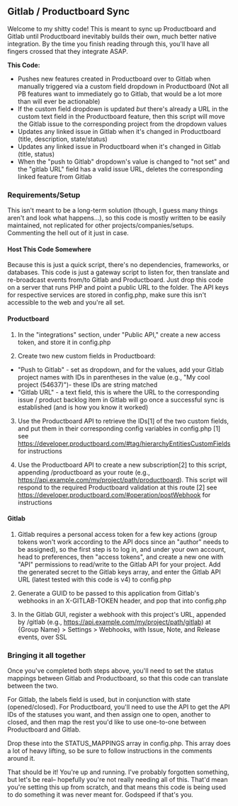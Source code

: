 ## Gitlab / Productboard Sync

Welcome to my shitty code! This is meant to sync up Productboard and Gitlab until Productboard inevitably builds their own, much better native integration. By the time you finish reading through this, you'll have all fingers crossed that they integrate ASAP.


**This Code:**
- Pushes new features created in Productboard over to Gitlab when manually triggered via a custom field dropdown in Productboard (Not all PB features want to immediately go to Gitlab, that would be a lot more than will ever be actionable)
- If the custom field dropdown is updated *but* there's already a URL in the custom text field in the Productboard feature, then this script will move the Gitlab issue to the corresponding project from the dropdown values
- Updates any linked issue in Gitlab when it's changed in Productboard (title, description, state/status)
- Updates any linked issue in Productboard when it's changed in Gitlab (title, status)
- When the "push to Gitlab" dropdown's value is changed to "not set" and the "gitlab URL" field has a valid issue URL, deletes the corresponding linked feature from Gitlab


### Requirements/Setup
This isn't meant to be a long-term solution (though, I guess many things aren't and look what happens...), so this code is mostly written to be easily maintained, not replicated for other projects/companies/setups. Commenting the hell out of it just in case.

#### Host This Code Somewhere
Because this is just a quick script, there's no dependencies, frameworks, or databases. This code is just a gateway script to listen for, then translate and re-broadcast events from/to Gitlab and Productboard. Just drop this code on a server that runs PHP and point a public URL to the folder. The API keys for respective services are stored in config.php, make sure this isn't accessible to the web and you're all set.

#### Productboard
1. In the "integrations" section, under "Public API," create a new access token, and store it in config.php

2. Create two new custom fields in Productboard:
- "Push to Gitlab" - set as dropdown, and for the values, add your Gitlab project names with IDs in parentheses in the value (e.g., "My cool project (54637)")- these IDs are string matched
- "Gitlab URL" - a text field, this is where the URL to the corresponding issue / product backlog item in Gitlab will go once a successful sync is established (and is how you know it worked)

3. Use the Productboard API to retrieve the IDs[1] of the two custom fields, and put them in their corresponding config variables in config.php
[1] see https://developer.productboard.com/#tag/hierarchyEntitiesCustomFields for instructions

4. Use the Productboard API to create a new subscription[2] to this script, appending /productboard as your route (e.g., https://api.example.com/my/project/path/productboard). This script will respond to the required Productboard validation at this route
[2] see https://developer.productboard.com/#operation/postWebhook for instructions


#### Gitlab
1. Gitlab requires a personal access token for a few key actions (group tokens won't work according to the API docs since an "author" needs to be assigned), so the first step is to log in, and under your own account, head to preferences, then "access tokens", and create a new one with "API" permissions to read/write to the Gitlab API for your project. Add the generated secret to the Gitlab keys array, and enter the Gitlab API URL (latest tested with this code is v4) to config.php

2. Generate a GUID to be passed to this application from Gitlab's webhooks in an X-GITLAB-TOKEN header, and pop that into config.php

3. In the Gitlab GUI, register a webhook with this project's URL, appended by /gitlab (e.g., https://api.example.com/my/project/path/gitlab) at {Group Name} > Settings > Webhooks, with Issue, Note, and Release events, over SSL


### Bringing it all together  
Once you've completed both steps above, you'll need to set the status mappings between Gitlab and Productboard, so that this code can translate between the two.

For Gitlab, the labels field is used, but in conjunction with state (opened/closed). For Productboard, you'll need to use the API to get the API IDs of the statuses you want, and then assign one to open, another to closed, and then map the rest you'd like to use one-to-one between Productboard and Gitlab.

Drop these into the STATUS_MAPPINGS array in config.php. This array does a lot of heavy lifting, so be sure to follow instructions in the comments around it.


That should be it! You're up and running. I've probably forgotten something, but let's be real– hopefully you're not really needing all of this. That'd mean you're setting this up from scratch, and that means this code is being used to do something it was never meant for. Godspeed if that's you.
